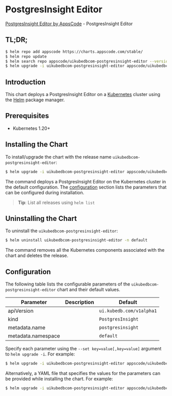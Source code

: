 # PostgresInsight Editor

[PostgresInsight Editor by AppsCode](https://appscode.com) - PostgresInsight Editor

## TL;DR;

```bash
$ helm repo add appscode https://charts.appscode.com/stable/
$ helm repo update
$ helm search repo appscode/uikubedbcom-postgresinsight-editor --version=v0.20.0
$ helm upgrade -i uikubedbcom-postgresinsight-editor appscode/uikubedbcom-postgresinsight-editor -n default --create-namespace --version=v0.20.0
```

## Introduction

This chart deploys a PostgresInsight Editor on a [Kubernetes](http://kubernetes.io) cluster using the [Helm](https://helm.sh) package manager.

## Prerequisites

- Kubernetes 1.20+

## Installing the Chart

To install/upgrade the chart with the release name `uikubedbcom-postgresinsight-editor`:

```bash
$ helm upgrade -i uikubedbcom-postgresinsight-editor appscode/uikubedbcom-postgresinsight-editor -n default --create-namespace --version=v0.20.0
```

The command deploys a PostgresInsight Editor on the Kubernetes cluster in the default configuration. The [configuration](#configuration) section lists the parameters that can be configured during installation.

> **Tip**: List all releases using `helm list`

## Uninstalling the Chart

To uninstall the `uikubedbcom-postgresinsight-editor`:

```bash
$ helm uninstall uikubedbcom-postgresinsight-editor -n default
```

The command removes all the Kubernetes components associated with the chart and deletes the release.

## Configuration

The following table lists the configurable parameters of the `uikubedbcom-postgresinsight-editor` chart and their default values.

|     Parameter      | Description |               Default               |
|--------------------|-------------|-------------------------------------|
| apiVersion         |             | <code>ui.kubedb.com/v1alpha1</code> |
| kind               |             | <code>PostgresInsight</code>        |
| metadata.name      |             | <code>postgresinsight</code>        |
| metadata.namespace |             | <code>default</code>                |


Specify each parameter using the `--set key=value[,key=value]` argument to `helm upgrade -i`. For example:

```bash
$ helm upgrade -i uikubedbcom-postgresinsight-editor appscode/uikubedbcom-postgresinsight-editor -n default --create-namespace --version=v0.20.0 --set apiVersion=ui.kubedb.com/v1alpha1
```

Alternatively, a YAML file that specifies the values for the parameters can be provided while
installing the chart. For example:

```bash
$ helm upgrade -i uikubedbcom-postgresinsight-editor appscode/uikubedbcom-postgresinsight-editor -n default --create-namespace --version=v0.20.0 --values values.yaml
```

